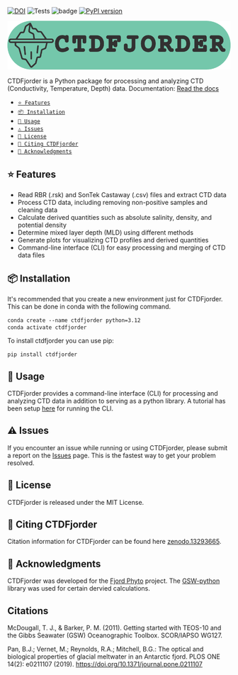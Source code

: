 [![DOI](https://zenodo.org/badge/DOI/10.5281/zenodo.13293665.svg#3)](https://doi.org/10.5281/zenodo.13293665)
![Tests](https://github.com/nikothomas/ctdfjorder/actions/workflows/tests.yml/badge.svg?branch=main)
![badge](https://img.shields.io/endpoint?url=https://gist.githubusercontent.com/nikothomas/5ceb7e714da5151b751f668c4cc49013/raw/answer.json)
[![PyPI version](https://badge.fury.io/py/ctdfjorder.svg#4)](https://badge.fury.io/py/ctdfjorder)

<p style=text-align:center;>
  <img src="https://raw.githubusercontent.com/nikothomas/ctdfjorder/main/logo.png" alt="CTDFjorder Logo"/>
</p>

CTDFjorder is a Python package for processing and analyzing CTD (Conductivity, Temperature, Depth) data.
Documentation: [Read the docs](https://ctdfjorder.readthedocs.io/en/latest)

- [<code>⭐ Features</code>](#-features)
- [<code>📦 Installation</code>](#-installation)
- [<code>🚀 Usage</code>](#-usage)
- [<code>⚠️ Issues</code>](#-issues)
- [<code>📝 License</code>](#-license)
- [<code>📑 Citing CTDFjorder</code>](#-license)
- [<code>📢 Acknowledgments</code>](#-acknowledgments)

## ⭐ Features
- Read RBR (.rsk) and SonTek Castaway (.csv) files and extract CTD data
- Process CTD data, including removing non-positive samples and cleaning data
- Calculate derived quantities such as absolute salinity, density, and potential density
- Determine mixed layer depth (MLD) using different methods
- Generate plots for visualizing CTD profiles and derived quantities
- Command-line interface (CLI) for easy processing and merging of CTD data files

## 📦 Installation
It's recommended that you create a new environment just for CTDFjorder. This can be done in conda with the following
command.
```shell
conda create --name ctdfjorder python=3.12
conda activate ctdfjorder
```
To install ctdfjorder you can use pip:
```shell
pip install ctdfjorder
```

## 🚀 Usage
CTDFjorder provides a command-line interface (CLI) for processing and analyzing CTD data in addition to serving
as a python library. A tutorial has been setup [here](https://ctdfjorder.readthedocs.io/en/latest/Getting%20Started.html)
for running the CLI.

## ⚠️ Issues
If you encounter an issue while running or using CTDFjorder, please submit a report on the 
[Issues](https://github.com/nikothomas/ctdfjorder/issues) page. This is the fastest way to get your problem resolved.

## 📝 License
CTDFjorder is released under the MIT License.

## 📑 Citing CTDFjorder
Citation information for CTDFjorder can be found here [zenodo.13293665](https://dx.doi.org10/zenodo.13293665>).

## 📢 Acknowledgments
CTDFjorder was developed for the [Fjord Phyto](https://fjordphyto.ucsd.edu) project. The [GSW-python](https://github.com/TEOS-10/GSW-Python) library was used for certain dervied calculations.

## Citations
McDougall, T. J., & Barker, P. M. (2011). Getting started with TEOS-10 and the Gibbs Seawater (GSW) Oceanographic Toolbox. SCOR/IAPSO WG127.

Pan, B.J.; Vernet, M.; Reynolds, R.A.; Mitchell, B.G.: The optical and biological properties of glacial meltwater in an Antarctic fjord. PLOS ONE 14(2): e0211107 (2019). https://doi.org/10.1371/journal.pone.0211107
